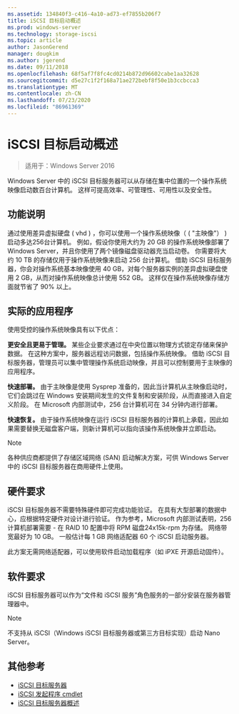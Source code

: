 ```yaml
---
ms.assetid: 134840f3-c416-4a10-ad73-ef7855b206f7
title: iSCSI 目标启动概述
ms.prod: windows-server
ms.technology: storage-iscsi
ms.topic: article
author: JasonGerend
manager: dougkim
ms.author: jgerend
ms.date: 09/11/2018
ms.openlocfilehash: 68f5af7f8fc4cd0214b872d96602cabe1aa32628
ms.sourcegitcommit: d5e27c1f2f168a71ae272bebf8f50e1b3ccbcca3
ms.translationtype: MT
ms.contentlocale: zh-CN
ms.lasthandoff: 07/23/2020
ms.locfileid: "86961369"
---
```

# <a name="iscsi-target-boot-overview"></a>iSCSI 目标启动概述

> 适用于：Windows Server 2016

Windows Server 中的 iSCSI 目标服务器可以从存储在集中位置的一个操作系统映像启动数百台计算机。 这样可提高效率、可管理性、可用性以及安全性。

## <a name="feature-description"></a><a name="BKMK_OVER"></a>功能说明
通过使用差异虚拟硬盘 \( vhd \) ，你可以使用一个操作系统映像（ \( "主映像"） \) 启动多达256台计算机。 例如，假设你使用大约为 20 GB 的操作系统映像部署了 Windows Server，并且你使用了两个镜像磁盘驱动器充当启动卷。 你需要将大约 10 TB 的存储仅用于操作系统映像来启动 256 台计算机。 借助 iSCSI 目标服务器，你会对操作系统基本映像使用 40 GB，对每个服务器实例的差异虚拟硬盘使用 2 GB，从而对操作系统映像总计使用 552 GB。 这样仅在操作系统映像存储方面就节省了 90% 以上。

## <a name="practical-applications"></a><a name="BKMK_APP"></a>实际的应用程序
使用受控的操作系统映像具有以下优点：

**更安全且更易于管理。** 某些企业要求通过在中央位置以物理方式锁定存储来保护数据。 在这种方案中，服务器远程访问数据，包括操作系统映像。 借助 iSCSI 目标服务器，管理员可以集中管理操作系统启动映像，并且可以控制要用于主映像的应用程序。

**快速部署。** 由于主映像是使用 Sysprep 准备的，因此当计算机从主映像启动时，它们会跳过在 Windows 安装期间发生的文件复制和安装阶段，从而直接进入自定义阶段。 在 Microsoft 内部测试中，256 台计算机可在 34 分钟内进行部署。

**快速恢复。** 由于操作系统映像在运行 iSCSI 目标服务器的计算机上承载，因此如果需要替换无磁盘客户端，则新计算机可以指向该操作系统映像并立即启动。

> [!NOTE]
> 各种供应商都提供了存储区域网络 \(SAN\) 启动解决方案，可供 Windows Server 中的 iSCSI 目标服务器在商用硬件上使用。

## <a name="hardware-requirements"></a><a name="BKMK_HARD"></a>硬件要求
iSCSI 目标服务器不需要特殊硬件即可完成功能验证。 在具有大型部署的数据中心，应根据特定硬件对设计进行验证。 作为参考，Microsoft 内部测试表明，256计算机部署需要 \- 在 RAID 10 配置中将 RPM 磁盘24x15k-rpm 为存储。 网络带宽最好为 10 GB。 一般估计每 1 GB 网络适配器 60 个 iSCSI 启动服务器。

此方案无需网络适配器，可以使用软件启动加载程序（如 iPXE 开源启动固件）。

## <a name="software-requirements"></a><a name="BKMK_SOFT"></a>软件要求
iSCSI 目标服务器可以作为“文件和 iSCSI 服务”角色服务的一部分安装在服务器管理器中。

> [!NOTE]
> 不支持从 iSCSI（Windows iSCSI 目标服务器或第三方目标实现）启动 Nano Server。

## <a name="additional-references"></a>其他参考
* [iSCSI 目标服务器](/previous-versions/windows/it-pro/windows-server-2012-R2-and-2012/hh848272(v=ws.11))
* [iSCSI 发起程序 cmdlet](/powershell/module/iscsi/?view=win10-ps)
* [iSCSI 目标服务器概述](/powershell/module/iscsi/?view=win10-ps)

